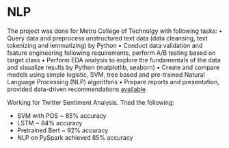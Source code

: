 # NLP
The project was done for Metro College of Technolgy with following tasks:
•	Query data and preprocess unstructured text data (data cleansing, text tokenizing and lemmatizing) by Python 
•	Conduct data validation and feature engineering following requirements, perform A/B testing based on target class 
•	Perform EDA analysis to explore the fundamentals of the data and visualize results by Python (matplotlib, seaborn) 
•	Create and compare models using simple logistic, SVM, tree based and pre-trained Natural Language Processing (NLP) algorithms
•	Prepare reports and presentation, provided data-driven recommendations [available](https://github.com/kshitijmamgain/NLP/blob/master/Kshitij_Mamgain_Python-Project%20-.pdf)

Working for Twitter Sentiment Analysis. Tried the following:
-  SVM with POS ~ 85% accuracy
-  LSTM ~ 84% accuracy
-  Pretrained Bert ~ 92% accuracy
-  NLP on PySpark achieved 85% accuracy
